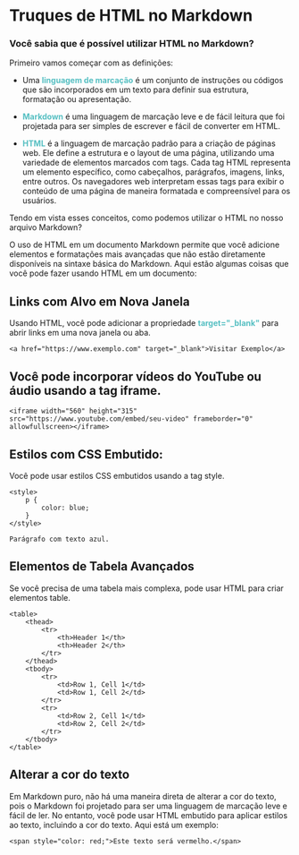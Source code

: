 # Truques de HTML no Markdown

### Você sabia que é possível utilizar HTML no Markdown?

Primeiro vamos começar com as definições:

- Uma **<span style="color: #55BFC2">linguagem de marcação</span>** é um conjunto de instruções ou códigos que são incorporados em um texto para definir sua estrutura, formatação ou apresentação. 

- **<span style="color: #55BFC2">Markdown</span>** é uma linguagem de marcação leve e de fácil leitura que foi projetada para ser simples de escrever e fácil de converter em HTML. 

- **<span style="color: #55BFC2"> HTML**</span> é a linguagem de marcação padrão para a criação de páginas web. Ele define a estrutura e o layout de uma página, utilizando uma variedade de elementos marcados com tags. Cada tag HTML representa um elemento específico, como cabeçalhos, parágrafos, imagens, links, entre outros. Os navegadores web interpretam essas tags para exibir o conteúdo de uma página de maneira formatada e compreensível para os usuários.

Tendo em vista esses conceitos, como podemos utilizar o HTML no nosso arquivo Markdown?

O uso de HTML em um documento Markdown permite que você adicione elementos e formatações mais avançadas que não estão diretamente disponíveis na sintaxe básica do Markdown. Aqui estão algumas coisas que você pode fazer usando HTML em um documento:

## Links com Alvo em Nova Janela

Usando HTML, você pode adicionar a propriedade <span style="color: #55BFC2">**target="_blank"**</span> para abrir links em uma nova janela ou aba.

    <a href="https://www.exemplo.com" target="_blank">Visitar Exemplo</a>

## Você pode incorporar vídeos do YouTube ou áudio usando a tag iframe.

    <iframe width="560" height="315" src="https://www.youtube.com/embed/seu-video" frameborder="0" allowfullscreen></iframe>

## Estilos com CSS Embutido:

Você pode usar estilos CSS embutidos usando a tag style.

    <style> 
        p {  
            color: blue; 
        } 
    </style>  
    
    Parágrafo com texto azul.

## Elementos de Tabela Avançados

Se você precisa de uma tabela mais complexa, pode usar HTML para criar elementos table.

    <table> 
        <thead>  
            <tr> 
                <th>Header 1</th> 
                <th>Header 2</th> 
            </tr> 
        </thead> 
        <tbody> 
            <tr> 
                <td>Row 1, Cell 1</td> 
                <td>Row 1, Cell 2</td> 
            </tr> 
            <tr> 
                <td>Row 2, Cell 1</td> 
                <td>Row 2, Cell 2</td> 
            </tr> 
        </tbody> 
    </table>   

## Alterar a cor do texto

Em Markdown puro, não há uma maneira direta de alterar a cor do texto, pois o Markdown foi projetado para ser uma linguagem de marcação leve e fácil de ler. No entanto, você pode usar HTML embutido para aplicar estilos ao texto, incluindo a cor do texto. Aqui está um exemplo:

    <span style="color: red;">Este texto será vermelho.</span>
